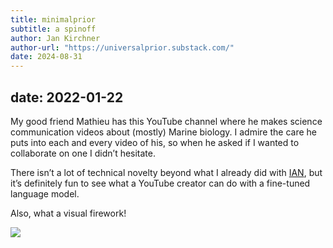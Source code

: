 ```yaml
---
title: minimalprior
subtitle: a spinoff
author: Jan Kirchner
author-url: "https://universalprior.substack.com/"
date: 2024-08-31
---
```

date: 2022-01-22
---


My good friend Mathieu has this YouTube channel where he makes science communication videos about (mostly) Marine biology. I admire the care he puts into each and every video of his, so when he asked if I wanted to collaborate on one I didn’t hesitate.

There isn’t a lot of technical novelty beyond what I already did with [IAN](https://universalprior.substack.com/p/making-of-ian), but it’s definitely fun to see what a YouTube creator can do with a fine-tuned language model.

Also, what a visual firework!

[![](https://substackcdn.com/image/fetch/w_1456,c_limit,f_auto,q_auto:good,fl_progressive:steep/https%3A%2F%2Fbucketeer-e05bbc84-baa3-437e-9518-adb32be77984.s3.amazonaws.com%2Fpublic%2Fimages%2F737ec551-a583-406d-80c2-845cf9be8f74_320x180.gif)](https://substackcdn.com/image/fetch/f_auto,q_auto:good,fl_progressive:steep/https%3A%2F%2Fbucketeer-e05bbc84-baa3-437e-9518-adb32be77984.s3.amazonaws.com%2Fpublic%2Fimages%2F737ec551-a583-406d-80c2-845cf9be8f74_320x180.gif)
